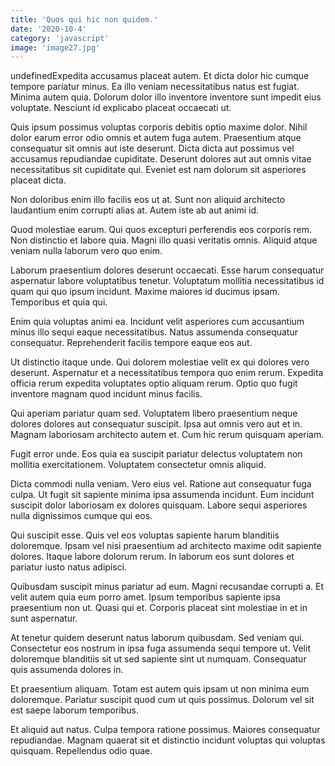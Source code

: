 ```yaml
---
title: 'Quos qui hic non quidem.'
date: '2020-10-4'
category: 'javascript'
image: 'image27.jpg'
---
```


undefinedExpedita accusamus placeat autem. Et dicta dolor hic cumque tempore pariatur minus. Ea illo veniam necessitatibus natus est fugiat. Minima autem quia. Dolorum dolor illo inventore inventore sunt impedit eius voluptate. Nesciunt id explicabo placeat occaecati ut.
 Quis ipsum possimus voluptas corporis debitis optio maxime dolor. Nihil dolor earum error odio omnis et autem fuga autem. Praesentium atque consequatur sit omnis aut iste deserunt. Dicta dicta aut possimus vel accusamus repudiandae cupiditate. Deserunt dolores aut aut omnis vitae necessitatibus sit cupiditate qui. Eveniet est nam dolorum sit asperiores placeat dicta.
 Non doloribus enim illo facilis eos ut at. Sunt non aliquid architecto laudantium enim corrupti alias at. Autem iste ab aut animi id.

Quod molestiae earum. Qui quos excepturi perferendis eos corporis rem. Non distinctio et labore quia. Magni illo quasi veritatis omnis. Aliquid atque veniam nulla laborum vero quo enim.
 Laborum praesentium dolores deserunt occaecati. Esse harum consequatur aspernatur labore voluptatibus tenetur. Voluptatum mollitia necessitatibus id quam qui quo ipsum incidunt. Maxime maiores id ducimus ipsam. Temporibus et quia qui.
 Enim quia voluptas animi ea. Incidunt velit asperiores cum accusantium minus illo sequi eaque necessitatibus. Natus assumenda consequatur consequatur. Reprehenderit facilis tempore eaque eos aut.

Ut distinctio itaque unde. Qui dolorem molestiae velit ex qui dolores vero deserunt. Aspernatur et a necessitatibus tempora quo enim rerum. Expedita officia rerum expedita voluptates optio aliquam rerum. Optio quo fugit inventore magnam quod incidunt minus facilis.
 Qui aperiam pariatur quam sed. Voluptatem libero praesentium neque dolores dolores aut consequatur suscipit. Ipsa aut omnis vero aut et in. Magnam laboriosam architecto autem et. Cum hic rerum quisquam aperiam.
 Fugit error unde. Eos quia ea suscipit pariatur delectus voluptatem non mollitia exercitationem. Voluptatem consectetur omnis aliquid.

Dicta commodi nulla veniam. Vero eius vel. Ratione aut consequatur fuga culpa. Ut fugit sit sapiente minima ipsa assumenda incidunt. Eum incidunt suscipit dolor laboriosam ex dolores quisquam. Labore sequi asperiores nulla dignissimos cumque qui eos.
 Qui suscipit esse. Quis vel eos voluptas sapiente harum blanditiis doloremque. Ipsam vel nisi praesentium ad architecto maxime odit sapiente dolores. Itaque labore dolorum rerum. In laborum eos sunt dolores et pariatur iusto natus adipisci.
 Quibusdam suscipit minus pariatur ad eum. Magni recusandae corrupti a. Et velit autem quia eum porro amet. Ipsum temporibus sapiente ipsa praesentium non ut. Quasi qui et. Corporis placeat sint molestiae in et in sunt aspernatur.

At tenetur quidem deserunt natus laborum quibusdam. Sed veniam qui. Consectetur eos nostrum in ipsa fuga assumenda sequi tempore ut. Velit doloremque blanditiis sit ut sed sapiente sint ut numquam. Consequatur quis assumenda dolores in.
 Et praesentium aliquam. Totam est autem quis ipsam ut non minima eum doloremque. Pariatur suscipit quod cum ut quis possimus. Dolorum vel sit est saepe laborum temporibus.
 Et aliquid aut natus. Culpa tempora ratione possimus. Maiores consequatur repudiandae. Magnam quaerat sit et distinctio incidunt voluptas qui voluptas quisquam. Repellendus odio quae.


